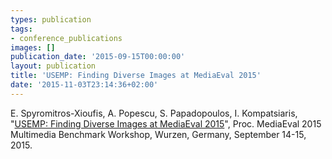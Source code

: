 ```yaml
---
types: publication
tags:
- conference_publications
images: []
publication_date: '2015-09-15T00:00:00'
layout: publication
title: 'USEMP: Finding Diverse Images at MediaEval 2015'
date: '2015-11-03T23:14:36+02:00'
---
```

E. Spyromitros-Xioufis, A. Popescu, S. Papadopoulos, I. Kompatsiaris, "<a href="http://ceur-ws.org/Vol-1436/Paper13.pdf">USEMP: Finding Diverse Images at MediaEval 2015</a>", Proc. MediaEval 2015 Multimedia Benchmark Workshop, Wurzen, Germany, September 14-15, 2015.
